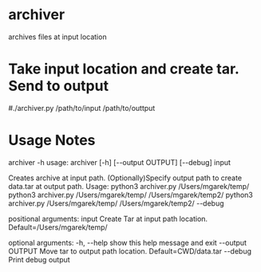 # archiver
archives files at input location

# Take input location and create tar. Send to output
#./archiver.py /path/to/input /path/to/outtput

# Usage Notes
archiver -h
usage: archiver [-h] [--output OUTPUT] [--debug] input

Creates archive at input path. (Optionally)Specify output path to create
data.tar at output path.
Usage: 
python3 archiver.py /Users/mgarek/temp/
python3 archiver.py /Users/mgarek/temp/ /Users/mgarek/temp2/ 
python3 archiver.py /Users/mgarek/temp/ /Users/mgarek/temp2/ --debug

positional arguments:
  input            Create Tar at input path location.
                   Default=/Users/mgarek/temp/

optional arguments:
  -h, --help       show this help message and exit
  --output OUTPUT  Move tar to output path location. Default=CWD/data.tar
  --debug          Print debug output
